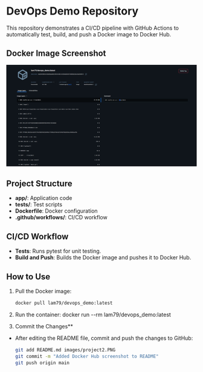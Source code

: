 # DevOps Demo Repository

This repository demonstrates a CI/CD pipeline with GitHub Actions to automatically test, build, and push a Docker image to Docker Hub.

## Docker Image Screenshot

![Docker Hub Image Screenshot](images/project2.PNG)

## Project Structure
- **app/**: Application code
- **tests/**: Test scripts
- **Dockerfile**: Docker configuration
- **.github/workflows/**: CI/CD workflow

## CI/CD Workflow
- **Tests**: Runs pytest for unit testing.
- **Build and Push**: Builds the Docker image and pushes it to Docker Hub.

## How to Use
1. Pull the Docker image:
   ```bash
   docker pull lam79/devops_demo:latest
2. Run the container:
   docker run --rm lam79/devops_demo:latest

3. Commit the Changes**
- After editing the README file, commit and push the changes to GitHub:
  ```bash
  git add README.md images/project2.PNG
  git commit -m "Added Docker Hub screenshot to README"
  git push origin main
